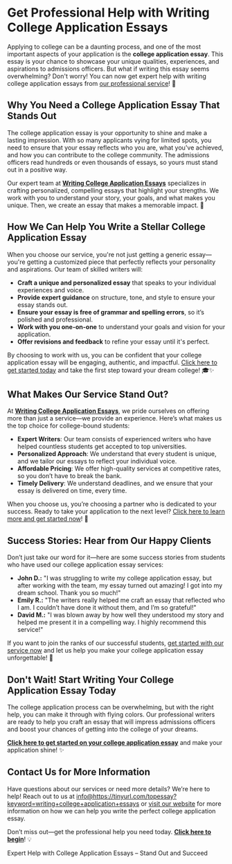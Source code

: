 <h1>Get Professional Help with Writing College Application Essays</h1>

<p>Applying to college can be a daunting process, and one of the most important aspects of your application is the <strong>college application essay</strong>. This essay is your chance to showcase your unique qualities, experiences, and aspirations to admissions officers. But what if writing this essay seems overwhelming? Don't worry! You can now get expert help with writing college application essays from <a href="https://tinyurl.com/topessay?keyword=writing+college+application+essays" target="_blank">our professional service</a>! 📝</p>

<h2>Why You Need a College Application Essay That Stands Out</h2>

<p>The college application essay is your opportunity to shine and make a lasting impression. With so many applicants vying for limited spots, you need to ensure that your essay reflects who you are, what you've achieved, and how you can contribute to the college community. The admissions officers read hundreds or even thousands of essays, so yours must stand out in a positive way.</p>

<p>Our expert team at <a href="https://tinyurl.com/topessay?keyword=writing+college+application+essays" target="_blank"><strong>Writing College Application Essays</strong></a> specializes in crafting personalized, compelling essays that highlight your strengths. We work with you to understand your story, your goals, and what makes you unique. Then, we create an essay that makes a memorable impact. 🌟</p>

<h2>How We Can Help You Write a Stellar College Application Essay</h2>

<p>When you choose our service, you're not just getting a generic essay—you're getting a customized piece that perfectly reflects your personality and aspirations. Our team of skilled writers will:</p>

<ul>
  <li><strong>Craft a unique and personalized essay</strong> that speaks to your individual experiences and voice.</li>
  <li><strong>Provide expert guidance</strong> on structure, tone, and style to ensure your essay stands out.</li>
  <li><strong>Ensure your essay is free of grammar and spelling errors</strong>, so it’s polished and professional.</li>
  <li><strong>Work with you one-on-one</strong> to understand your goals and vision for your application.</li>
  <li><strong>Offer revisions and feedback</strong> to refine your essay until it's perfect.</li>
</ul>

<p>By choosing to work with us, you can be confident that your college application essay will be engaging, authentic, and impactful. <a href="https://tinyurl.com/topessay?keyword=writing+college+application+essays" target="_blank">Click here to get started today</a> and take the first step toward your dream college! 🎓✨</p>

<h2>What Makes Our Service Stand Out?</h2>

<p>At <a href="https://tinyurl.com/topessay?keyword=writing+college+application+essays" target="_blank"><strong>Writing College Application Essays</strong></a>, we pride ourselves on offering more than just a service—we provide an experience. Here’s what makes us the top choice for college-bound students:</p>

<ul>
  <li><strong>Expert Writers</strong>: Our team consists of experienced writers who have helped countless students get accepted to top universities.</li>
  <li><strong>Personalized Approach</strong>: We understand that every student is unique, and we tailor our essays to reflect your individual voice.</li>
  <li><strong>Affordable Pricing</strong>: We offer high-quality services at competitive rates, so you don’t have to break the bank.</li>
  <li><strong>Timely Delivery</strong>: We understand deadlines, and we ensure that your essay is delivered on time, every time.</li>
</ul>

<p>When you choose us, you’re choosing a partner who is dedicated to your success. Ready to take your application to the next level? <a href="https://tinyurl.com/topessay?keyword=writing+college+application+essays" target="_blank">Click here to learn more and get started now</a>! 🚀</p>

<h2>Success Stories: Hear from Our Happy Clients</h2>

<p>Don’t just take our word for it—here are some success stories from students who have used our college application essay services:</p>

<ul>
  <li><strong>John D.:</strong> "I was struggling to write my college application essay, but after working with the team, my essay turned out amazing! I got into my dream school. Thank you so much!"</li>
  <li><strong>Emily R.:</strong> "The writers really helped me craft an essay that reflected who I am. I couldn’t have done it without them, and I’m so grateful!"</li>
  <li><strong>David M.:</strong> "I was blown away by how well they understood my story and helped me present it in a compelling way. I highly recommend this service!"</li>
</ul>

<p>If you want to join the ranks of our successful students, <a href="https://tinyurl.com/topessay?keyword=writing+college+application+essays" target="_blank">get started with our service now</a> and let us help you make your college application essay unforgettable! 🌟</p>

<h2>Don't Wait! Start Writing Your College Application Essay Today</h2>

<p>The college application process can be overwhelming, but with the right help, you can make it through with flying colors. Our professional writers are ready to help you craft an essay that will impress admissions officers and boost your chances of getting into the college of your dreams.</p>

<p><a href="https://tinyurl.com/topessay?keyword=writing+college+application+essays" target="_blank"><strong>Click here to get started on your college application essay</strong></a> and make your application shine! ✨</p>

<h2>Contact Us for More Information</h2>

<p>Have questions about our services or need more details? We’re here to help! Reach out to us at <a href="mailto:info@https://tinyurl.com/topessay?keyword=writing+college+application+essays">info@https://tinyurl.com/topessay?keyword=writing+college+application+essays</a> or <a href="https://tinyurl.com/topessay?keyword=writing+college+application+essays" target="_blank">visit our website</a> for more information on how we can help you write the perfect college application essay.</p>

<p>Don’t miss out—get the professional help you need today. <a href="https://tinyurl.com/topessay?keyword=writing+college+application+essays" target="_blank"><strong>Click here to begin</strong></a>! 💡</p>
Expert Help with College Application Essays – Stand Out and Succeed
